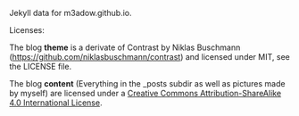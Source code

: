 Jekyll data for m3adow.github.io.


Licenses:

The blog **theme** is a derivate of Contrast by Niklas Buschmann (https://github.com/niklasbuschmann/contrast) and licensed under MIT, see the LICENSE file.

The blog **content** (Everything in the _posts subdir as well as pictures made by myself) are licensed under a [Creative Commons Attribution-ShareAlike 4.0 International License](http://creativecommons.org/licenses/by-sa/4.0/).
